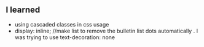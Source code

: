 ## I learned
- using cascaded classes in css usage
- display: inline; //make list to remove the bulletin list dots automatically . I was trying to use text-decoration: none 
